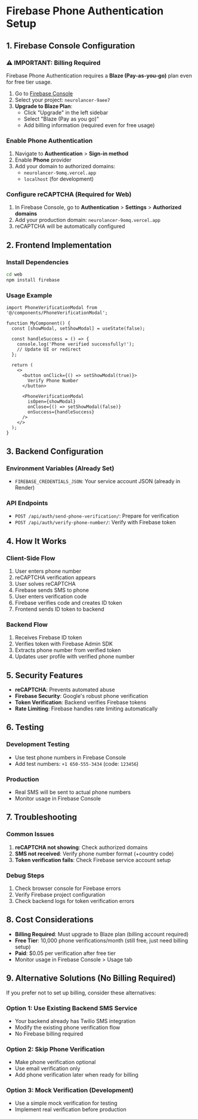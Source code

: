 # Firebase Phone Authentication Setup

## 1. Firebase Console Configuration

### ⚠️ IMPORTANT: Billing Required
Firebase Phone Authentication requires a **Blaze (Pay-as-you-go)** plan even for free tier usage.

1. Go to [Firebase Console](https://console.firebase.google.com/)
2. Select your project: `neurolancer-9aee7`
3. **Upgrade to Blaze Plan**:
   - Click "Upgrade" in the left sidebar
   - Select "Blaze (Pay as you go)"
   - Add billing information (required even for free usage)

### Enable Phone Authentication
1. Navigate to **Authentication** > **Sign-in method**
2. Enable **Phone** provider
3. Add your domain to authorized domains:
   - `neurolancer-9omq.vercel.app`
   - `localhost` (for development)

### Configure reCAPTCHA (Required for Web)
1. In Firebase Console, go to **Authentication** > **Settings** > **Authorized domains**
2. Add your production domain: `neurolancer-9omq.vercel.app`
3. reCAPTCHA will be automatically configured

## 2. Frontend Implementation

### Install Dependencies
```bash
cd web
npm install firebase
```

### Usage Example
```tsx
import PhoneVerificationModal from '@/components/PhoneVerificationModal';

function MyComponent() {
  const [showModal, setShowModal] = useState(false);

  const handleSuccess = () => {
    console.log('Phone verified successfully!');
    // Update UI or redirect
  };

  return (
    <>
      <button onClick={() => setShowModal(true)}>
        Verify Phone Number
      </button>
      
      <PhoneVerificationModal
        isOpen={showModal}
        onClose={() => setShowModal(false)}
        onSuccess={handleSuccess}
      />
    </>
  );
}
```

## 3. Backend Configuration

### Environment Variables (Already Set)
- `FIREBASE_CREDENTIALS_JSON`: Your service account JSON (already in Render)

### API Endpoints
- `POST /api/auth/send-phone-verification/`: Prepare for verification
- `POST /api/auth/verify-phone-number/`: Verify with Firebase token

## 4. How It Works

### Client-Side Flow
1. User enters phone number
2. reCAPTCHA verification appears
3. User solves reCAPTCHA
4. Firebase sends SMS to phone
5. User enters verification code
6. Firebase verifies code and creates ID token
7. Frontend sends ID token to backend

### Backend Flow
1. Receives Firebase ID token
2. Verifies token with Firebase Admin SDK
3. Extracts phone number from verified token
4. Updates user profile with verified phone number

## 5. Security Features

- **reCAPTCHA**: Prevents automated abuse
- **Firebase Security**: Google's robust phone verification
- **Token Verification**: Backend verifies Firebase tokens
- **Rate Limiting**: Firebase handles rate limiting automatically

## 6. Testing

### Development Testing
- Use test phone numbers in Firebase Console
- Add test numbers: `+1 650-555-3434` (code: `123456`)

### Production
- Real SMS will be sent to actual phone numbers
- Monitor usage in Firebase Console

## 7. Troubleshooting

### Common Issues
1. **reCAPTCHA not showing**: Check authorized domains
2. **SMS not received**: Verify phone number format (+country code)
3. **Token verification fails**: Check Firebase service account setup

### Debug Steps
1. Check browser console for Firebase errors
2. Verify Firebase project configuration
3. Check backend logs for token verification errors

## 8. Cost Considerations

- **Billing Required**: Must upgrade to Blaze plan (billing account required)
- **Free Tier**: 10,000 phone verifications/month (still free, just need billing setup)
- **Paid**: $0.05 per verification after free tier
- Monitor usage in Firebase Console > Usage tab

## 9. Alternative Solutions (No Billing Required)

If you prefer not to set up billing, consider these alternatives:

### Option 1: Use Existing Backend SMS Service
- Your backend already has Twilio SMS integration
- Modify the existing phone verification flow
- No Firebase billing required

### Option 2: Skip Phone Verification
- Make phone verification optional
- Use email verification only
- Add phone verification later when ready for billing

### Option 3: Mock Verification (Development)
- Use a simple mock verification for testing
- Implement real verification before production